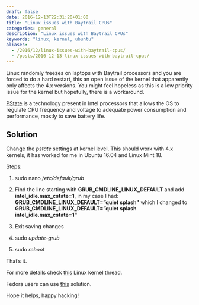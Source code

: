 ```yaml
--- 
draft: false
date: 2016-12-13T22:31:20+01:00
title: "Linux issues with Baytrail CPUs"
categories: general
description: "Linux issues with Baytrail CPUs"
keywords: "linux, kernel, ubuntu"
aliases:
  - /2016/12/linux-issues-with-baytrail-cpus/
  - /posts/2016-12-13-linux-issues-with-baytrail-cpus/
---
```


Linux randomly freezes on laptops with Baytrail processors and you are forced to do a hard restart, this an open issue of the kernel that apparently only affects the 4.x versions. You might feel hopeless as this is a low priority issue for the kernel but hopefully, there is a workaround.

[PState](https://software.intel.com/en-us/blogs/2008/05/29/what-exactly-is-a-p-state-pt-1) is a technology present in Intel processors that allows the OS to regulate CPU frequency and voltage to adequate power consumption and performance, mostly to save battery life.

## Solution

Change the *pstate* settings at kernel level. This should work with 4.x kernels, it has worked for me in Ubuntu 16.04 and Linux Mint 18.

Steps:

1. sudo nano */etc/default/grub*

2. Find the line starting with **GRUB_CMDLINE_LINUX_DEFAULT** and add **intel_idle.max_cstate=1**, in my case I had: **GRUB_CMDLINE_LINUX_DEFAULT=”quiet splash"** which I changed to **GRUB_CMDLINE_LINUX_DEFAULT=”quiet splash intel_idle.max_cstate=1"**

3. Exit saving changes

4. sudo *update-grub*

5. sudo *reboot*

That’s it.

For more details check [this](https://bugzilla.kernel.org/show_bug.cgi?id=109051) Linux kernel thread.

Fedora users can use [this](https://ask.fedoraproject.org/en/question/83930/how-to-intel_idlemax_cstate1/) solution.

Hope it helps, happy hacking!
